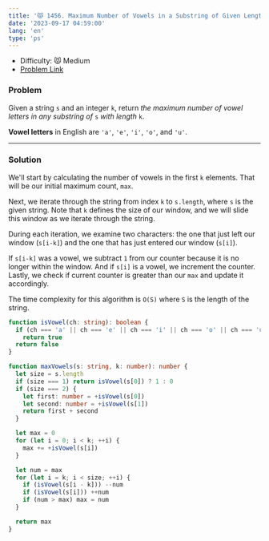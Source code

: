 ```yaml
---
title: '😾 1456. Maximum Number of Vowels in a Substring of Given Length'
date: '2023-09-17 04:59:00'
lang: 'en'
type: 'ps'
---
```


- Difficulty: 😾 Medium
- [Problem Link](https://leetcode.com/problems/maximum-number-of-vowels-in-a-substring-of-given-length/description/?envType=study-plan-v2&envId=leetcode-75)

### Problem

Given a string `s` and an integer `k`, return _the maximum number of vowel letters in any substring of_ `s` _with length_ `k`.

**Vowel letters** in English are `'a'`, `'e'`, `'i'`, `'o'`, and `'u'`.

---

### Solution

We'll start by calculating the number of vowels in the first `k` elements. That will be our initial maximum count, `max`.

Next, we iterate through the string from index `k` to `s.length`, where `s` is the given string.
Note that `k` defines the size of our window, and we will slide this window as we iterate through the string.

During each iteration, we examine two characters: the one that just left our window (`s[i-k]`) and the one that has just entered our window (`s[i]`).

If `s[i-k]` was a vowel, we subtract `1` from our counter because it is no longer within the window. And if `s[i]` is a vowel, we increment the counter. Lastly, we check if current counter is greater than our `max` and update it accordingly.

The time complexity for this algorithm is `O(S)` where `S` is the length of the string.

```ts
function isVowel(ch: string): boolean {
  if (ch === 'a' || ch === 'e' || ch === 'i' || ch === 'o' || ch === 'u')
    return true
  return false
}

function maxVowels(s: string, k: number): number {
  let size = s.length
  if (size === 1) return isVowel(s[0]) ? 1 : 0
  if (size === 2) {
    let first: number = +isVowel(s[0])
    let second: number = +isVowel(s[1])
    return first + second
  }

  let max = 0
  for (let i = 0; i < k; ++i) {
    max += +isVowel(s[i])
  }

  let num = max
  for (let i = k; i < size; ++i) {
    if (isVowel(s[i - k])) --num
    if (isVowel(s[i])) ++num
    if (num > max) max = num
  }

  return max
}
```
